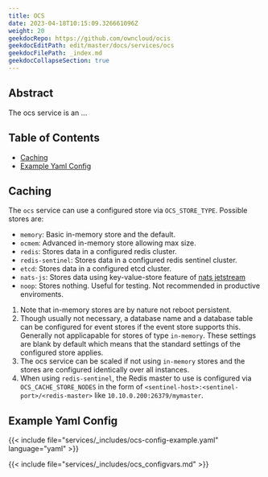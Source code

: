 ```yaml
---
title: OCS
date: 2023-04-18T10:15:09.326661096Z
weight: 20
geekdocRepo: https://github.com/owncloud/ocis
geekdocEditPath: edit/master/docs/services/ocs
geekdocFilePath: _index.md
geekdocCollapseSection: true
---
```


## Abstract

The ocs service is an ...

## Table of Contents

* [Caching](#caching)
* [Example Yaml Config](#example-yaml-config)

## Caching

The `ocs` service can use a configured store via `OCS_STORE_TYPE`. Possible stores are:
  -   `memory`: Basic in-memory store and the default.
  -   `ocmem`: Advanced in-memory store allowing max size.
  -   `redis`: Stores data in a configured redis cluster.
  -   `redis-sentinel`: Stores data in a configured redis sentinel cluster.
  -   `etcd`: Stores data in a configured etcd cluster.
  -   `nats-js`: Stores data using key-value-store feature of [nats jetstream](https://docs.nats.io/nats-concepts/jetstream/key-value-store)
  -   `noop`: Stores nothing. Useful for testing. Not recommended in productive enviroments.
1.  Note that in-memory stores are by nature not reboot persistent.
2.  Though usually not necessary, a database name and a database table can be configured for event stores if the event store supports this. Generally not applicapable for stores of type `in-memory`. These settings are blank by default which means that the standard settings of the configured store applies.
3.  The ocs service can be scaled if not using `in-memory` stores and the stores are configured identically over all instances.
4.  When using `redis-sentinel`, the Redis master to use is configured via `OCS_CACHE_STORE_NODES` in the form of `<sentinel-host>:<sentinel-port>/<redis-master>` like `10.10.0.200:26379/mymaster`.

## Example Yaml Config

{{< include file="services/_includes/ocs-config-example.yaml"  language="yaml" >}}

{{< include file="services/_includes/ocs_configvars.md" >}}

